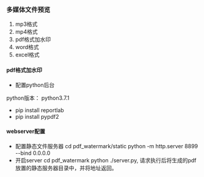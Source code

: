### 多媒体文件预览
1. mp3格式
2. mp4格式
3. pdf格式加水印
4. word格式
5. excel格式
#### pdf格式加水印
- 配置python后台

python版本： python3.7.1
- pip install reportlab 
- pip install pypdf2

#### webserver配置
- 配置静态文件服务器  cd pdf_watermark/static python -m http.server 8899 --bind 0.0.0.0
- 开启server cd pdf_watermark python ./server.py, 请求执行后将生成的pdf放置的静态服务器目录中，并将地址返回。